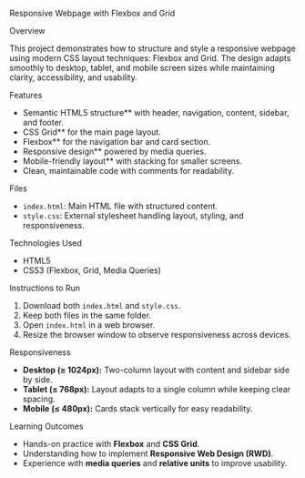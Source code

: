  Responsive Webpage with Flexbox and Grid

Overview

This project demonstrates how to structure and style a responsive webpage using modern CSS layout techniques: Flexbox and Grid. The design adapts smoothly to desktop, tablet, and mobile screen sizes while maintaining clarity, accessibility, and usability.

Features

* Semantic HTML5 structure** with header, navigation, content, sidebar, and footer.
* CSS Grid** for the main page layout.
* Flexbox** for the navigation bar and card section.
* Responsive design** powered by media queries.
* Mobile-friendly layout** with stacking for smaller screens.
* Clean, maintainable code with comments for readability.

 Files

* `index.html`: Main HTML file with structured content.
* `style.css`: External stylesheet handling layout, styling, and responsiveness.

 Technologies Used

* HTML5
* CSS3 (Flexbox, Grid, Media Queries)

 Instructions to Run

1. Download both `index.html` and `style.css`.
2. Keep both files in the same folder.
3. Open `index.html` in a web browser.
4. Resize the browser window to observe responsiveness across devices.

 Responsiveness

* **Desktop (≥ 1024px):** Two-column layout with content and sidebar side by side.
* **Tablet (≤ 768px):** Layout adapts to a single column while keeping clear spacing.
* **Mobile (≤ 480px):** Cards stack vertically for easy readability.

Learning Outcomes

* Hands-on practice with **Flexbox** and **CSS Grid**.
* Understanding how to implement **Responsive Web Design (RWD)**.
* Experience with **media queries** and **relative units** to improve usability.


